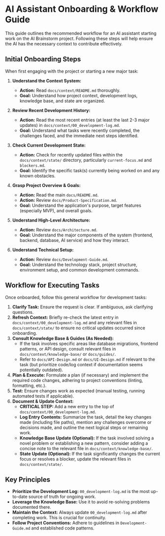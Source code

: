 # AI Assistant Onboarding & Workflow Guide

This guide outlines the recommended workflow for an AI assistant starting work on the AI Brainstorm project. Following these steps will help ensure the AI has the necessary context to contribute effectively.

## Initial Onboarding Steps

When first engaging with the project or starting a new major task:

1.  **Understand the Context System:**

    - **Action:** Read `docs/context/README.md` thoroughly.
    - **Goal:** Understand how project context, development logs, knowledge base, and state are organized.

2.  **Review Recent Development History:**

    - **Action:** Read the most recent entries (at least the last 2-3 major updates) in `docs/context/00_development-log.md`.
    - **Goal:** Understand what tasks were recently completed, the challenges faced, and the immediate next steps identified.

3.  **Check Current Development State:**

    - **Action:** Check for recently updated files within the `docs/context/state/` directory, particularly `current-focus.md` and `blockers.md`.
    - **Goal:** Identify the specific task(s) currently being worked on and any known obstacles.

4.  **Grasp Project Overview & Goals:**

    - **Action:** Read the main `docs/README.md`.
    - **Action:** Review `docs/Product-Specification.md`.
    - **Goal:** Understand the application's purpose, target features (especially MVP), and overall goals.

5.  **Understand High-Level Architecture:**

    - **Action:** Review `docs/Architecture.md`.
    - **Goal:** Understand the major components of the system (frontend, backend, database, AI service) and how they interact.

6.  **Understand Technical Setup:**
    - **Action:** Review `docs/Development-Guide.md`.
    - **Goal:** Understand the technology stack, project structure, environment setup, and common development commands.

## Workflow for Executing Tasks

Once onboarded, follow this general workflow for development tasks:

1.  **Clarify Task:** Ensure the request is clear. If ambiguous, ask clarifying questions.
2.  **Refresh Context:** Briefly re-check the latest entry in `docs/context/00_development-log.md` and any relevant files in `docs/context/state/` to ensure no critical updates occurred since onboarding.
3.  **Consult Knowledge Base & Guides (As Needed):**
    - If the task involves specific areas like database migrations, frontend patterns, or API design, consult relevant files in `docs/context/knowledge-base/` or `docs/guides/`.
    - Refer to `docs/API-Design.md` or `docs/UI-Design.md` if relevant to the task (but prioritize code/log context if documentation seems potentially outdated).
4.  **Plan & Execute:** Formulate a plan (if necessary) and implement the required code changes, adhering to project conventions (linting, formatting, etc.).
5.  **Test:** Ensure changes work as expected (manual testing, running automated tests if applicable).
6.  **Document & Update Context:**
    - **CRITICAL STEP:** Add a new entry to the top of `docs/context/00_development-log.md`.
    - **Log Entry Contents:** Summarize the task, detail the key changes made (including file paths), mention any challenges overcome or decisions made, and outline the next logical steps or remaining work.
    - **Knowledge Base Update (Optional):** If the task involved solving a novel problem or establishing a new pattern, consider adding a concise note to the relevant file in `docs/context/knowledge-base/`.
    - **State Update (Optional):** If the task significantly changes the current focus or resolves a blocker, update the relevant files in `docs/context/state/`.

## Key Principles

- **Prioritize the Development Log:** `00_development-log.md` is the most up-to-date source of truth for ongoing work.
- **Leverage the Knowledge Base:** Use it to avoid re-solving problems documented there.
- **Maintain the Context:** Always update `00_development-log.md` after completing work. This is crucial for continuity.
- **Follow Project Conventions:** Adhere to guidelines in `Development-Guide.md` and established code patterns.
